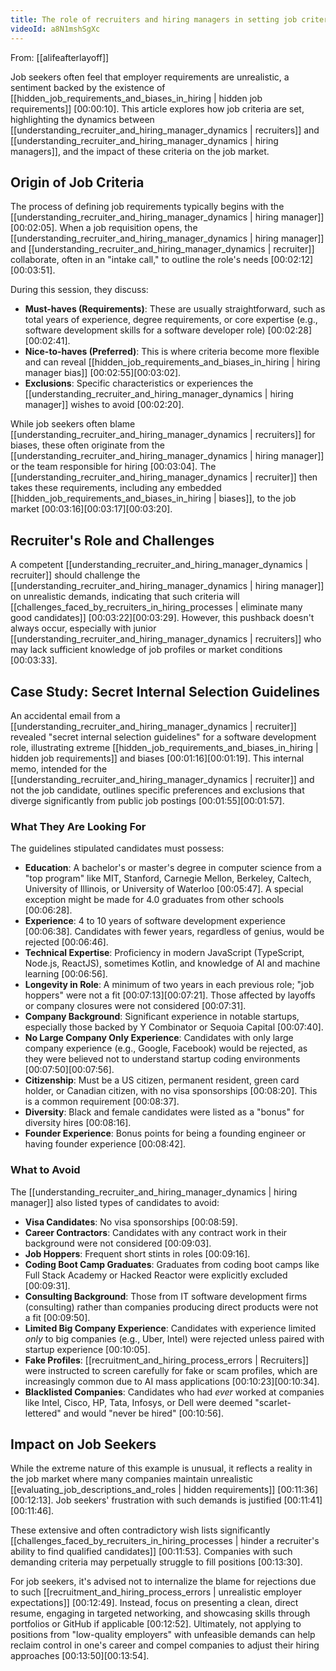 ```yaml
---
title: The role of recruiters and hiring managers in setting job criteria
videoId: a8N1mshSgXc
---
```


From: [[alifeafterlayoff]] <br/> 

Job seekers often feel that employer requirements are unrealistic, a sentiment backed by the existence of [[hidden_job_requirements_and_biases_in_hiring | hidden job requirements]] <a class="yt-timestamp" data-t="00:00:10">[00:00:10]</a>. This article explores how job criteria are set, highlighting the dynamics between [[understanding_recruiter_and_hiring_manager_dynamics | recruiters]] and [[understanding_recruiter_and_hiring_manager_dynamics | hiring managers]], and the impact of these criteria on the job market.

## Origin of Job Criteria

The process of defining job requirements typically begins with the [[understanding_recruiter_and_hiring_manager_dynamics | hiring manager]] <a class="yt-timestamp" data-t="00:02:05">[00:02:05]</a>. When a job requisition opens, the [[understanding_recruiter_and_hiring_manager_dynamics | hiring manager]] and [[understanding_recruiter_and_hiring_manager_dynamics | recruiter]] collaborate, often in an "intake call," to outline the role's needs <a class="yt-timestamp" data-t="00:02:12">[00:02:12]</a><a class="yt-timestamp" data-t="00:03:51">[00:03:51]</a>.

During this session, they discuss:
*   **Must-haves (Requirements)**: These are usually straightforward, such as total years of experience, degree requirements, or core expertise (e.g., software development skills for a software developer role) <a class="yt-timestamp" data-t="00:02:28">[00:02:28]</a><a class="yt-timestamp" data-t="00:02:41">[00:02:41]</a>.
*   **Nice-to-haves (Preferred)**: This is where criteria become more flexible and can reveal [[hidden_job_requirements_and_biases_in_hiring | hiring manager bias]] <a class="yt-timestamp" data-t="00:02:55">[00:02:55]</a><a class="yt-timestamp" data-t="00:03:02">[00:03:02]</a>.
*   **Exclusions**: Specific characteristics or experiences the [[understanding_recruiter_and_hiring_manager_dynamics | hiring manager]] wishes to avoid <a class="yt-timestamp" data-t="00:02:20">[00:02:20]</a>.

While job seekers often blame [[understanding_recruiter_and_hiring_manager_dynamics | recruiters]] for biases, these often originate from the [[understanding_recruiter_and_hiring_manager_dynamics | hiring manager]] or the team responsible for hiring <a class="yt-timestamp" data-t="00:03:04">[00:03:04]</a>. The [[understanding_recruiter_and_hiring_manager_dynamics | recruiter]] then takes these requirements, including any embedded [[hidden_job_requirements_and_biases_in_hiring | biases]], to the job market <a class="yt-timestamp" data-t="00:03:16">[00:03:16]</a><a class="yt-timestamp" data-t="00:03:17">[00:03:17]</a><a class="yt-timestamp" data-t="00:03:20">[00:03:20]</a>.

## Recruiter's Role and Challenges

A competent [[understanding_recruiter_and_hiring_manager_dynamics | recruiter]] should challenge the [[understanding_recruiter_and_hiring_manager_dynamics | hiring manager]] on unrealistic demands, indicating that such criteria will [[challenges_faced_by_recruiters_in_hiring_processes | eliminate many good candidates]] <a class="yt-timestamp" data-t="00:03:22">[00:03:22]</a><a class="yt-timestamp" data-t="00:03:29">[00:03:29]</a>. However, this pushback doesn't always occur, especially with junior [[understanding_recruiter_and_hiring_manager_dynamics | recruiters]] who may lack sufficient knowledge of job profiles or market conditions <a class="yt-timestamp" data-t="00:03:33">[00:03:33]</a>.

## Case Study: Secret Internal Selection Guidelines

An accidental email from a [[understanding_recruiter_and_hiring_manager_dynamics | recruiter]] revealed "secret internal selection guidelines" for a software development role, illustrating extreme [[hidden_job_requirements_and_biases_in_hiring | hidden job requirements]] and biases <a class="yt-timestamp" data-t="00:01:16">[00:01:16]</a><a class="yt-timestamp" data-t="00:01:19">[00:01:19]</a>. This internal memo, intended for the [[understanding_recruiter_and_hiring_manager_dynamics | recruiter]] and not the job candidate, outlines specific preferences and exclusions that diverge significantly from public job postings <a class="yt-timestamp" data-t="00:01:55">[00:01:55]</a><a class="yt-timestamp" data-t="00:01:57">[00:01:57]</a>.

### What They Are Looking For

The guidelines stipulated candidates must possess:
*   **Education**: A bachelor's or master's degree in computer science from a "top program" like MIT, Stanford, Carnegie Mellon, Berkeley, Caltech, University of Illinois, or University of Waterloo <a class="yt-timestamp" data-t="00:05:47">[00:05:47]</a>. A special exception might be made for 4.0 graduates from other schools <a class="yt-timestamp" data-t="00:06:28">[00:06:28]</a>.
*   **Experience**: 4 to 10 years of software development experience <a class="yt-timestamp" data-t="00:06:38">[00:06:38]</a>. Candidates with fewer years, regardless of genius, would be rejected <a class="yt-timestamp" data-t="00:06:46">[00:06:46]</a>.
*   **Technical Expertise**: Proficiency in modern JavaScript (TypeScript, Node.js, ReactJS), sometimes Kotlin, and knowledge of AI and machine learning <a class="yt-timestamp" data-t="00:06:56">[00:06:56]</a>.
*   **Longevity in Role**: A minimum of two years in each previous role; "job hoppers" were not a fit <a class="yt-timestamp" data-t="00:07:13">[00:07:13]</a><a class="yt-timestamp" data-t="00:07:21">[00:07:21]</a>. Those affected by layoffs or company closures were not considered <a class="yt-timestamp" data-t="00:07:31">[00:07:31]</a>.
*   **Company Background**: Significant experience in notable startups, especially those backed by Y Combinator or Sequoia Capital <a class="yt-timestamp" data-t="00:07:40">[00:07:40]</a>.
*   **No Large Company Only Experience**: Candidates with only large company experience (e.g., Google, Facebook) would be rejected, as they were believed not to understand startup coding environments <a class="yt-timestamp" data-t="00:07:50">[00:07:50]</a><a class="yt-timestamp" data-t="00:07:56">[00:07:56]</a>.
*   **Citizenship**: Must be a US citizen, permanent resident, green card holder, or Canadian citizen, with no visa sponsorships <a class="yt-timestamp" data-t="00:08:20">[00:08:20]</a>. This is a common requirement <a class="yt-timestamp" data-t="00:08:37">[00:08:37]</a>.
*   **Diversity**: Black and female candidates were listed as a "bonus" for diversity hires <a class="yt-timestamp" data-t="00:08:16">[00:08:16]</a>.
*   **Founder Experience**: Bonus points for being a founding engineer or having founder experience <a class="yt-timestamp" data-t="00:08:42">[00:08:42]</a>.

### What to Avoid

The [[understanding_recruiter_and_hiring_manager_dynamics | hiring manager]] also listed types of candidates to avoid:
*   **Visa Candidates**: No visa sponsorships <a class="yt-timestamp" data-t="00:08:59">[00:08:59]</a>.
*   **Career Contractors**: Candidates with any contract work in their background were not considered <a class="yt-timestamp" data-t="00:09:03">[00:09:03]</a>.
*   **Job Hoppers**: Frequent short stints in roles <a class="yt-timestamp" data-t="00:09:16">[00:09:16]</a>.
*   **Coding Boot Camp Graduates**: Graduates from coding boot camps like Full Stack Academy or Hacked Reactor were explicitly excluded <a class="yt-timestamp" data-t="00:09:31">[00:09:31]</a>.
*   **Consulting Background**: Those from IT software development firms (consulting) rather than companies producing direct products were not a fit <a class="yt-timestamp" data-t="00:09:50">[00:09:50]</a>.
*   **Limited Big Company Experience**: Candidates with experience limited *only* to big companies (e.g., Uber, Intel) were rejected unless paired with startup experience <a class="yt-timestamp" data-t="00:10:05">[00:10:05]</a>.
*   **Fake Profiles**: [[recruitment_and_hiring_process_errors | Recruiters]] were instructed to screen carefully for fake or scam profiles, which are increasingly common due to AI mass applications <a class="yt-timestamp" data-t="00:10:23">[00:10:23]</a><a class="yt-timestamp" data-t="00:10:34">[00:10:34]</a>.
*   **Blacklisted Companies**: Candidates who had *ever* worked at companies like Intel, Cisco, HP, Tata, Infosys, or Dell were deemed "scarlet-lettered" and would "never be hired" <a class="yt-timestamp" data-t="00:10:56">[00:10:56]</a>.

## Impact on Job Seekers

While the extreme nature of this example is unusual, it reflects a reality in the job market where many companies maintain unrealistic [[evaluating_job_descriptions_and_roles | hidden requirements]] <a class="yt-timestamp" data-t="00:11:36">[00:11:36]</a><a class="yt-timestamp" data-t="00:12:13">[00:12:13]</a>. Job seekers' frustration with such demands is justified <a class="yt-timestamp" data-t="00:11:41">[00:11:41]</a><a class="yt-timestamp" data-t="00:11:46">[00:11:46]</a>.

These extensive and often contradictory wish lists significantly [[challenges_faced_by_recruiters_in_hiring_processes | hinder a recruiter's ability to find qualified candidates]] <a class="yt-timestamp" data-t="00:11:53">[00:11:53]</a>. Companies with such demanding criteria may perpetually struggle to fill positions <a class="yt-timestamp" data-t="00:13:30">[00:13:30]</a>.

For job seekers, it's advised not to internalize the blame for rejections due to such [[recruitment_and_hiring_process_errors | unrealistic employer expectations]] <a class="yt-timestamp" data-t="00:12:49">[00:12:49]</a>. Instead, focus on presenting a clean, direct resume, engaging in targeted networking, and showcasing skills through portfolios or GitHub if applicable <a class="yt-timestamp" data-t="00:12:52">[00:12:52]</a>. Ultimately, not applying to positions from "low-quality employers" with unfeasible demands can help reclaim control in one's career and compel companies to adjust their hiring approaches <a class="yt-timestamp" data-t="00:13:50">[00:13:50]</a><a class="yt-timestamp" data-t="00:13:54">[00:13:54]</a>.